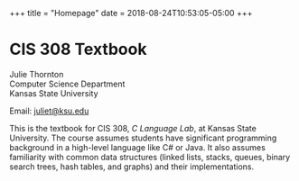+++
title = "Homepage"
date = 2018-08-24T10:53:05-05:00
+++

# CIS 308 Textbook

Julie Thornton  
Computer Science Department  
Kansas State University  

Email: juliet@ksu.edu

This is the textbook for CIS 308, *C Language Lab*, at Kansas State University. The course assumes students have significant programming background in a high-level language like C# or Java. It also assumes familiarity with common data structures (linked lists, stacks, queues, binary search trees, hash tables, and graphs) and their implementations.